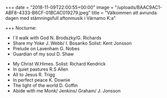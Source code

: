 +++
date = "2018-11-09T22:00:55+00:00"
image = "/uploads/BAAC9AC1-ABF8-4333-B6CF-01BCAC019279.jpeg"
title = "Välkommen att avrunda dagen med stämningsfull aftonmusik i Värnamo K:a"

+++
Nocturne:

* I´ll walk with God​ N. Brodszky/G. Richards
* Share my Yoke​ J. Webb/ I. Bosanko  Solist: Kent Jonsson
* Prelude on Lavenham ​G. Nobes
* Guardian of my soul​ D. Shaw
<!--more-->
* My Christ​​ W.Himes.  Solist: Richard Kendrick​
* In quiet pastures ​R.S Allen
* All to Jesus​​ R. Trigg
* In perfect peace ​K. Downie
* The light of the world ​D. Goffin
* Abide with me ​Monk/ Jenkins/ Graham/ J. Jonsson